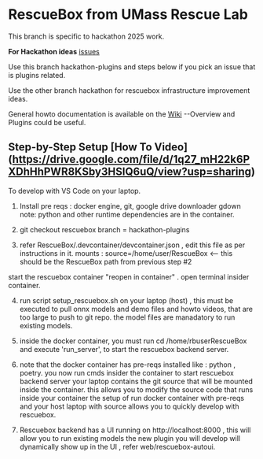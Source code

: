 # RescueBox from UMass Rescue Lab

This branch is specific to hackathon 2025 work.

**For Hackathon ideas** [issues](https://github.com/UMass-Rescue/RescueBox/issues)

Use this branch hackathon-plugins and steps below if you pick an issue that is plugins related.

Use the other branch hackathon for rescuebox infrastructure improvement ideas.

General howto documentation is available on the [Wiki](https://github.com/UMass-Rescue/RescueBox/wiki)
 --Overview and Plugins could be useful.

## Step-by-Step Setup [How To Video] (https://drive.google.com/file/d/1q27_mH22k6PXDhHhPWR8KSby3HSlQ6uQ/view?usp=sharing)
To develop with VS Code on your laptop.

1. Install pre reqs : docker engine, git, google drive downloader gdown
    note: python and other runtime dependencies are in the container.

2. git checkout rescuebox branch = hackathon-plugins
  
3. refer RescueBox/.devcontainer/devcontainer.json , edit this file as per instructions in it.
  mounts : source=/home/user/RescueBox <-- this should be the RescueBox path from previous step #2

  start the rescuebox container "reopen in container" . open terminal insider container.

4. run script setup_rescuebox.sh on your laptop (host) , this must be executed to pull onnx models and demo files and howto videos, that are too large to push to git repo. the model files are manadatory to run existing models.

5.  inside the docker container, you must run cd /home/rbuserRescueBox and execute 'run_server', to start the rescuebox backend server.

6. note that the docker container has pre-reqs installed like : python , poetry.
  you now run cmds insider the container to start rescuebox backend server 
  your laptop contains the git source that will be mounted inside the container. this allows you to modify the  source code that runs inside your container
the setup of run docker container with pre-reqs and your host laptop with source allows you to quickly develop with rescuebox.

7. Rescuebox backend has a UI running on http://localhost:8000 , this will allow you to run existing models
 the new plugin you will develop will dynamically show up in the UI , refer web/rescuebox-autoui.





